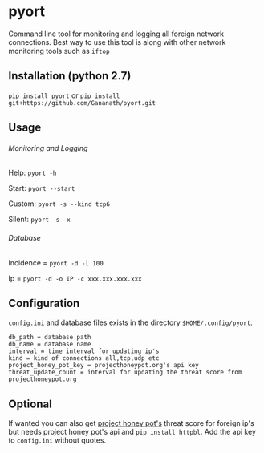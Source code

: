 # pyort
Command line tool for monitoring and logging all foreign network connections. Best way to use this tool is along with other network monitoring tools such as `iftop`

## Installation (python 2.7)
`pip install pyort` 
   or 
`pip install git+https://github.com/Gananath/pyort.git`

## Usage

###### Monitoring and Logging
Help: `pyort -h`

Start: `pyort --start`

Custom: `pyort -s --kind tcp6`

Silent: `pyort -s -x`

###### Database
Incidence = `pyort -d -l 100`

Ip = `pyort -d -o IP -c xxx.xxx.xxx.xxx` 

## Configuration
`config.ini` and database files exists in the directory `$HOME/.config/pyort`. 
```
db_path = database path
db_name = database name
interval = time interval for updating ip's
kind = kind of connections all,tcp,udp etc
project_honey_pot_key = projecthoneypot.org's api key
threat_update_count = interval for updating the threat score from projecthoneypot.org
```
## Optional
If wanted you can also get [project honey pot's](https://www.projecthoneypot.org/) threat score for foreign ip's but needs project honey pot's api and `pip install httpbl`. Add the api key to `config.ini` without quotes.


